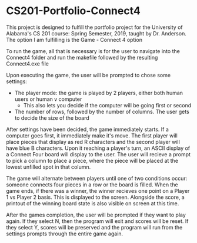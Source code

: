 # CS201-Portfolio-Connect4
This project is designed to fulfill the portfolio project for the University of Alabama's CS 201 course: 
Spring Semester, 2019, taught by Dr. Anderson.
The option I am fulfilling is the Game - Connect 4 option

To run the game, all that is necessary is for the user to navigate into the 
Connect4 folder and run the makefile followed by the resulting Connect4.exe file

Upon executing the game, the user will be prompted to chose some settings:
- The player mode: the game is played by 2 players, either both human users or human v computer 
    - This also lets you decide if the computer will be going first or second
- The number of rows, followed by the number of columns. The user gets to decide the size of the board

After settings have been decided, the game immediately starts. If a computer goes first, it immediately make it's move.
The first player will place pieces that display as red R characters and the second player will have blue B characters. 
Upon it reaching a player's turn, an ASCII display of a Connect Four board will display to the user.
The user will recieve a prompt to pick a column to place a piece, where the piece will be placed at the lowest unfilled spot in that column.

The game will alternate between players until one of two conditions occur: someone connects four pieces in a row or the board is filled.
When the game ends, if there was a winner, the winner recieves one point on a Player 1 vs Player 2 basis. This is displayed to the screen.
Alongside the score, a printout of the winning board state is also visible on screen at this time. 

After the games completion, the user will be prompted if they want to play again. 
If they select N, then the program will exit and scores will be reset. 
If they select Y, scores will be preserved and the program will run from the settings prompts through the entire game again. 
